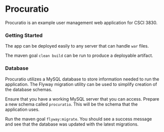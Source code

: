 # Procuratio

Procuratio is an example user management web application for CSCI 3830. 

### Getting Started
The app can be deployed easily to any server that can handle `war` files. 

The maven goal `clean build` can be run to produce a deployable artifact.

### Database
Procuratio utilizes a MySQL database to store information needed to run the application. The Flyway migration utility can be used to simplify creation of the database schemas.

Ensure that you have a working MySQL server that you can access. Prepare a new schema called `procuratio`. This will be the schema that the application uses.

Run the maven goal `flyway:migrate`. You should see a success message and see that the database was updated with the latest migrations.
